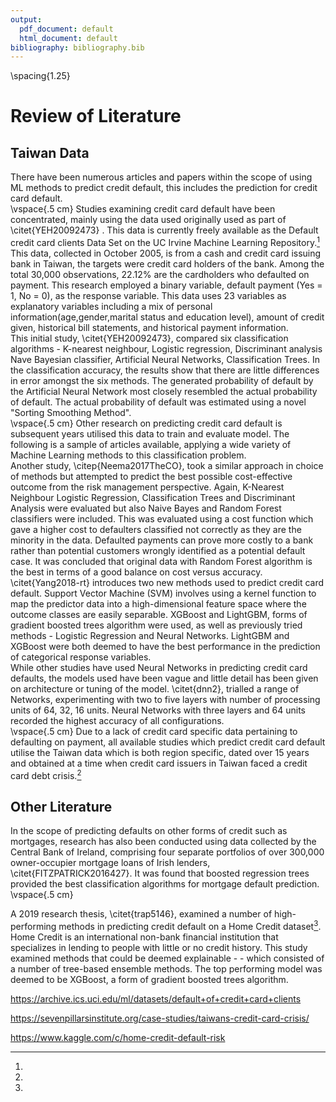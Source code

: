 ```yaml
---
output:
  pdf_document: default
  html_document: default
bibliography: bibliography.bib  
---
```

\spacing{1.25}
# Review of Literature  

## Taiwan Data

There have been numerous articles and  papers within the scope of using ML methods to predict credit default, this includes the prediction for credit card default.  
\vspace{.5 cm}
Studies examining credit card default have been concentrated, mainly using the data used originally used as part of \citet{YEH20092473} . This data is currently freely available as the Default credit card clients Data Set on the UC Irvine Machine Learning Repository.[^uci] This data, collected in October 2005, is from a cash and credit card issuing bank in Taiwan, the targets were credit card holders of the bank. Among the total 30,000 observations, 22.12% are the cardholders who defaulted on payment. This research employed a binary variable, default payment (Yes = 1, No = 0), as the response variable. This data uses 23 variables as explanatory variables including a mix of personal information(age,gender,marital status and education level), amount of credit given, historical bill statements, and historical payment information.  
This initial study, \citet{YEH20092473}, compared six classification algorithms - K-nearest neighbour, Logistic regression, Discriminant analysis Nave Bayesian classifier, Artificial Neural Networks, Classification Trees. In the classification accuracy, the results show that there are little differences in error amongst the six methods. The generated probability of default by the Artificial Neural Network most closely resembled the actual probability of default. The actual probability of default was estimated using a novel "Sorting Smoothing Method".  
\vspace{.5 cm}
Other research on predicting credit card default is subsequent years utilised this data to train and evaluate model. The following is a sample of articles available, applying a wide variety of Machine Learning methods to this classification problem.  
Another study, \citep{Neema2017TheCO}, took a similar approach in choice of methods but attempted to predict the best possible cost-effective outcome from the risk management perspective. Again, K-Nearest Neighbour Logistic Regression, Classification Trees and Discriminant Analysis were evaluated but also Naive Bayes and Random Forest classifiers were included. This was evaluated using a cost function which gave a higher cost to defaulters classified not correctly as they are the minority in the data. Defaulted payments can prove more costly to a bank rather than potential customers wrongly identified as a potential default case. It was concluded that original data with Random Forest algorithm is the best in terms of a good balance on cost versus accuracy.  
\citet{Yang2018-rt} introduces two new methods used to predict credit card default. Support Vector Machine (SVM) involves using a kernel function to map the predictor data into a high-dimensional feature space where the outcome classes are easily separable. XGBoost and LightGBM, forms of gradient boosted trees algorithm were used, as well as previously tried methods - Logistic Regression and Neural Networks. LightGBM and XGBoost were both deemed to have the best performance in the prediction of categorical response variables.     
While other studies have used Neural Networks in predicting credit card defaults, the models used have been vague and little detail has been given on architecture or tuning of the model. \citet{dnn2}, trialled a range of Networks, experimenting with two to five layers with number of processing units of 64, 32, 16 units. Neural Networks with three layers and 64 units recorded the highest accuracy of all configurations.  
\vspace{.5 cm}
Due to a lack of credit card specific data pertaining to defaulting on payment, all available studies which predict credit card default utilise the Taiwan data which is both region specific, dated over 15 years and obtained at a time when credit card issuers in Taiwan faced a credit card debt crisis.[^debt]

## Other Literature

In the scope of predicting defaults on other forms of credit such as mortgages, research has also been conducted using data collected by the Central Bank of Ireland, comprising four separate portfolios of over 300,000 owner-occupier mortgage loans of Irish lenders, \citet{FITZPATRICK2016427}. It was found that boosted regression trees provided the best classification algorithms for mortgage default prediction.
\vspace{.5 cm}  

A 2019 research thesis, \citet{trap5146}, examined a number of high-performing methods in predicting credit default on a Home Credit dataset[^hc]. Home Credit is an international non-bank financial institution that specializes in lending to people with little or no credit history. This study examined methods that could be deemed explainable - - which consisted of a number of tree-based ensemble methods. The top performing model was deemed to be XGBoost, a form of gradient boosted trees algorithm.   

[^uci]: 
https://archive.ics.uci.edu/ml/datasets/default+of+credit+card+clients  

[^debt]:
https://sevenpillarsinstitute.org/case-studies/taiwans-credit-card-crisis/

[^hc]: 
https://www.kaggle.com/c/home-credit-default-risk
